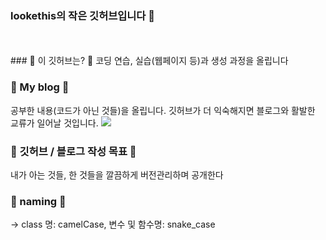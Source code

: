 ### lookethis의 작은 깃허브입니다 👋
<br>
<br>
### 🌱 이 깃허브는? 🌱
코딩 연습, 실습(웹페이지 등)과 생성 과정을 올립니다
<br>

### 🐇 My blog 🐇 
공부한 내용(코드가 아닌 것들)을 올립니다. 깃허브가 더 익숙해지면 블로그와 활발한 교류가 일어날 것입니다.
<a href="https://velog.io/@ibosio"><img src="https://img.shields.io/badge/Velog-3DDC84?style=flat-square&logo=Blogger&logoColor=white"/></a>
<br>

### 🐇 깃허브 / 블로그 작성 목표 🐇
내가 아는 것들, 한 것들을 깔끔하게 버전관리하며 공개한다

### 🐇 naming 🐇
-> class 명: camelCase, 변수 및 함수명: snake_case

<!--
**lookethis/lookethis** is a ✨ _special_ ✨ repository because its `README.md` (this file) appears on your GitHub profile.

Here are some ideas to get you started:
☘️🍀🍁🐔👻🐇
- 🔭 I’m currently working on ...
- 🌱 I’m currently learning ...
- 👯 I’m looking to collaborate on ...
- 🤔 I’m looking for help with ...
- 💬 Ask me about ...
- 📫 How to reach me: ...
- 😄 Pronouns: ...
- ⚡ Fun fact: ...
-->
